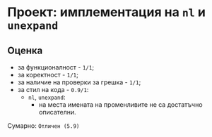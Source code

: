 # Проект: имплементация на `nl` и `unexpand`

## Оценка

* за функционалност - `1/1`;
* за коректност - `1/1`;
* за наличие на проверки за грешка - `1/1`;
* за стил на кода - `0.9/1`:
    * `nl`, `unexpand`:
        * на места имената на променливите не са достатъчно описателни.

Сумарно: `Отличен (5.9)`